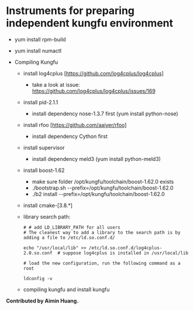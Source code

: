Instruments for preparing independent kungfu environment 
==========

* yum install rpm-build

* yum install numactl

* Compiling Kungfu

    * install log4cplus [https://github.com/log4cplus/log4cplus]
        * take a look at issue: https://github.com/log4cplus/log4cplus/issues/169
        
    * install pid-2.1.1
        * install dependency nose-1.3.7 first (yum install python-nose)

    * install rfoo [https://github.com/aaiyer/rfoo]
        * install dependency Cython first

    * install supervisor
        * install dependency meld3 (yum install python-meld3)

    * install boost-1.62
        * make sure folder /opt/kungfu/toolchain/boost-1.62.0 exists
        * ./bootstrap.sh --prefix=/opt/kungfu/toolchain/boost-1.62.0
        * ./b2 install --prefix=/opt/kungfu/toolchain/boost-1.62.0

    * install cmake-[3.8.*] 

    * library search path:
        ```
        # # add LD_LIBRARY_PATH for all users
        # The cleanest way to add a library to the search path is by adding a file to /etc/ld.so.conf.d/
        
        echo "/usr/local/lib" >> /etc/ld.so.conf.d/log4cplus-2.0.so.conf  # suppose log4cplus is installed in /usr/local/lib
        
        # load the new configuration, run the following command as a root
        
        ldconfig -v
        ```
        
    * compiling kungfu and install kungfu
    
**Contributed by Aimin Huang.**